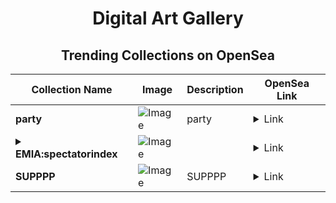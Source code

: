 <div align="center">

# Digital Art Gallery

## Trending Collections on OpenSea

| Collection Name                       | Image                                                                                     | Description                       | OpenSea Link                                                                                          |
|---------------------------------------|-------------------------------------------------------------------------------------------|-----------------------------------|--------------------------------------------------------------------------------------------------------|
| **party** | ![Image](https://i.seadn.io/s/raw/files/94925fbab49891d04286fadf49d34f9d.png?w=500&auto=format?w=200&auto=format) | party | <details><summary>Link</summary>[party](https://opensea.io/collection/party-88)</details> |
| **<details><summary>EMIA:spectatorindex</summary></details>** | ![Image](https://raw.seadn.io/files/e7ae6a8f50c40e89b40fed4121a03524.svg?w=200&auto=format) |  | <details><summary>Link</summary>[EMIA:spectatorindex](https://opensea.io/collection/emia-spectatorindex)</details> |
| **SUPPPP** | ![Image](https://i.seadn.io/s/raw/files/b2dc128b05cebbbfe452a64f9ba95a18.jpg?w=500&auto=format?w=200&auto=format) | SUPPPP | <details><summary>Link</summary>[SUPPPP](https://opensea.io/collection/supppp)</details> |

</div>